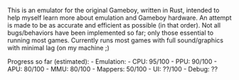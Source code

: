 This is an emulator for the original Gameboy, written in Rust, intended to help
myself learn more about emulation and Gameboy hardware. An attempt is made to
be as accurate and efficient as possible (in that order). Not all
bugs/behaviors have been implemented so far; only those essential to running
most games. Currently runs most games with full sound/graphics with minimal lag
(on my machine ;)

Progress so far (estimated):
    - Emulation:
        - CPU: 95/100
        - PPU: 90/100
        - APU: 80/100
        - MMU: 80/100
            - Mappers: 50/100
    - UI: ??/100
    - Debug: ??
